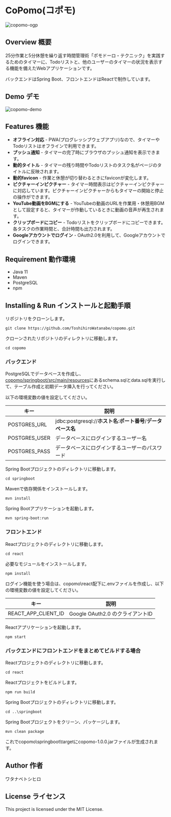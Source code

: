 # CoPomo(コポモ)

![copomo-ogp](https://user-images.githubusercontent.com/79039863/120760903-9a7e7880-c54f-11eb-8741-f564a973963a.png)

## Overview 概要

25分作業と5分休憩を繰り返す時間管理術「ポモドーロ・テクニック」を実践するためのタイマーに、Todoリストと、他のユーザーのタイマーの状況を表示する機能を備えたWebアプリケーションです。

バックエンドはSpring Boot、フロントエンドはReactで制作しています。

## Demo デモ

![copomo-demo](https://user-images.githubusercontent.com/79039863/120760754-7327ab80-c54f-11eb-8bbb-a4037974e0f8.gif)

## Features 機能

- **オフライン対応** - PWA(プログレッシブウェブアプリ)なので、タイマーやTodoリストはオフラインで利用できます。
- **プッシュ通知** - タイマーの完了時にブラウザのプッシュ通知を表示できます。
- **動的タイトル** - タイマーの残り時間やTodoリストのタスク名がページのタイトルに反映されます。
- **動的favicon** - 作業と休憩が切り替わるときにfaviconが変化します。
- **ピクチャーインピクチャー** - タイマー時間表示はピクチャーインピクチャーに対応しています。ピクチャーインピクチャーからもタイマーの開始と停止の操作ができます。
- **YouTube動画をBGMにする** - YouTubeの動画のURLを作業用・休憩用BGMとして設定すると、タイマーが作動しているときに動画の音声が再生されます。
- **クリップボードにコピー** - Todoリストをクリップボードにコピーできます。各タスクの作業時間と、合計時間も出力されます。
- **Googleアカウントでログイン** - OAuth2.0を利用して、Googleアカウントでログインできます。

## Requirement 動作環境

- Java 11
- Maven
- PostgreSQL
- npm

## Installing & Run インストールと起動手順

リポジトリをクローンします。

```git clone https://github.com/ToshihiroWatanabe/copomo.git```

クローンされたリポジトリのディレクトリに移動します。

```cd copomo```

### バックエンド

PostgreSQLでデータベースを作成し、[copomo/springboot/src/main/resources](/springboot/src/main/resources)にあるschema.sqlとdata.sqlを実行して、テーブル作成と初期データ挿入を行ってください。

以下の環境変数の値を設定してください。

キー|説明
---|---
POSTGRES_URL|jdbc:postgresql://**ホスト名**:**ポート番号**/**データベース名**
POSTGRES_USER|データベースにログインするユーザー名
POSTGRES_PASS|データベースにログインするユーザーのパスワード

Spring Bootプロジェクトのディレクトリに移動します。

```cd springboot```

Mavenで依存関係をインストールします。

```mvn install```

Spring Bootアプリケーションを起動します。

```mvn spring-boot:run```

### フロントエンド

Reactプロジェクトのディレクトリに移動します。

```cd react```

必要なモジュールをインストールします。

```npm install```

ログイン機能を使う場合は、copomo\react配下に.envファイルを作成し、以下の環境変数の値を設定してください。

キー|説明
---|---
REACT_APP_CLIENT_ID|Google OAuth2.0 のクライアントID

Reactアプリケーションを起動します。

```npm start```

### バックエンドにフロントエンドをまとめてビルドする場合

Reactプロジェクトのディレクトリに移動します。

```cd react```

Reactプロジェクトをビルドします。

```npm run build```

Spring Bootプロジェクトのディレクトリに移動します。

```cd ..\springboot```

Spring Bootプロジェクトをクリーン、パッケージします。

```mvn clean package```

これでcopomo\springboot\targetにcopomo-1.0.0.jarファイルが生成されます。

## Author 作者

ワタナベトシヒロ

## License ライセンス

This project is licensed under the MIT License.
